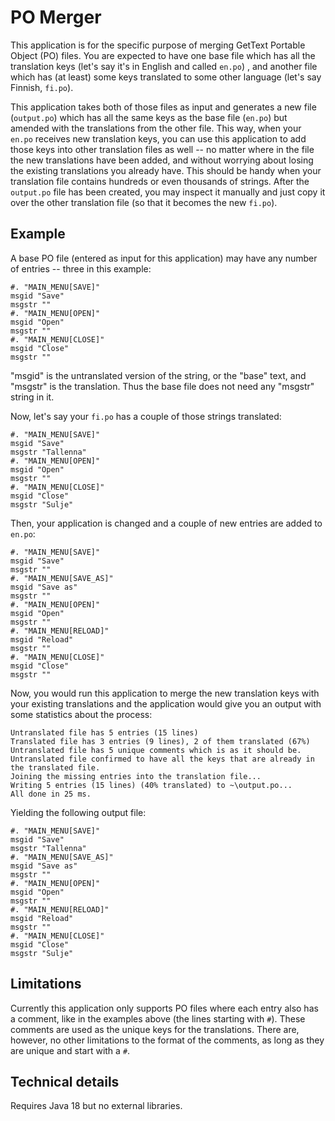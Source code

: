 PO Merger
=========

This application is for the specific purpose of merging GetText Portable Object (PO) files.
You are expected to have one base file which has all the translation keys (let's say it's in English and called `en.po`)
,
and another file which has (at least) some keys translated to some other language (let's say Finnish, `fi.po`).

This application takes both of those files as input and generates a new file (`output.po`) which
has all the same keys as the base file (`en.po`) but amended with the translations from the other file.
This way, when your `en.po` receives new translation keys, you can use this application to add
those keys into other translation files as well -- no matter where in the file the new translations
have been added, and without worrying about losing the existing translations you already have.
This should be handy when your translation file contains hundreds or even thousands of strings.
After the `output.po` file has been created, you may inspect it manually and just copy it over the
other translation file (so that it becomes the new `fi.po`).

## Example

A base PO file (entered as input for this application) may have any number of entries -- three in this example:

````
#. "MAIN_MENU[SAVE]"
msgid "Save"
msgstr ""
#. "MAIN_MENU[OPEN]"
msgid "Open"
msgstr ""
#. "MAIN_MENU[CLOSE]"
msgid "Close"
msgstr ""
````

"msgid" is the untranslated version of the string, or the "base" text, and "msgstr" is the translation.
Thus the base file does not need any "msgstr" string in it.

Now, let's say your `fi.po` has a couple of those strings translated:

````
#. "MAIN_MENU[SAVE]"
msgid "Save"
msgstr "Tallenna"
#. "MAIN_MENU[OPEN]"
msgid "Open"
msgstr ""
#. "MAIN_MENU[CLOSE]"
msgid "Close"
msgstr "Sulje"
````

Then, your application is changed and a couple of new entries are added to `en.po`:

````
#. "MAIN_MENU[SAVE]"
msgid "Save"
msgstr ""
#. "MAIN_MENU[SAVE_AS]"
msgid "Save as"
msgstr ""
#. "MAIN_MENU[OPEN]"
msgid "Open"
msgstr ""
#. "MAIN_MENU[RELOAD]"
msgid "Reload"
msgstr ""
#. "MAIN_MENU[CLOSE]"
msgid "Close"
msgstr ""
````

Now, you would run this application to merge the new translation keys with your existing translations
and the application would give you an output with some statistics about the process:

````
Untranslated file has 5 entries (15 lines)
Translated file has 3 entries (9 lines), 2 of them translated (67%)
Untranslated file has 5 unique comments which is as it should be.
Untranslated file confirmed to have all the keys that are already in the translated file.
Joining the missing entries into the translation file...
Writing 5 entries (15 lines) (40% translated) to ~\output.po...
All done in 25 ms.
````

Yielding the following output file:

````
#. "MAIN_MENU[SAVE]"
msgid "Save"
msgstr "Tallenna"
#. "MAIN_MENU[SAVE_AS]"
msgid "Save as"
msgstr ""
#. "MAIN_MENU[OPEN]"
msgid "Open"
msgstr ""
#. "MAIN_MENU[RELOAD]"
msgid "Reload"
msgstr ""
#. "MAIN_MENU[CLOSE]"
msgid "Close"
msgstr "Sulje"
````

## Limitations

Currently this application only supports PO files where each entry also has a comment,
like in the examples above (the lines starting with `#`). These comments are used as the
unique keys for the translations. There are, however, no other limitations to the format
of the comments, as long as they are unique and start with a `#`.

## Technical details

Requires Java 18 but no external libraries.
